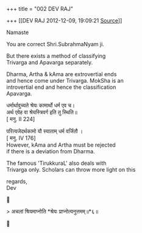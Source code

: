 +++
title = "002 DEV RAJ"

+++
[[DEV RAJ	2012-12-09, 19:09:21 [Source](https://groups.google.com/g/bvparishat/c/3YOF2zp3Gj8)]]



Namaste

You are correct Shri.SubrahmaNyam ji.

But there exists a method of classifying  
Trivarga and Apavarga separately.

Dharma, Artha & kAma are extrovertial ends  
and hence come under Trivarga. MokSha is an  
introvertial end and hence the classification  
Apavarga.

  
धर्मार्थावुच्यते श्रेयः कामार्थो धर्म एव च।  
अर्थ एवेह वा श्रेयस्त्रिवर्ग इति तु स्थिति॥  
\[ मनु. II 224\]

परित्यजेदर्थकामो यौ स्याताम् धर्म वर्जितौ ।  
\[ मनु. IV 176\]  
However, kAma and Artha must be rejected  
if there is a deviation from Dharma.

The famous 'TirukkuraL' also deals with  
Trivarga only. Scholars can throw more light on this

  
regards,  
Dev



\> अचलां श्रियमाप्नोति \*श्रेयः प्राप्नोत्यनुत्तमम्॥\*६॥



